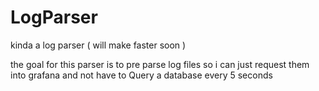 # LogParser
kinda a log parser ( will make faster soon )

the goal for this parser is to pre parse log files so i can just request them into grafana and not have to Query a database every 5 seconds
